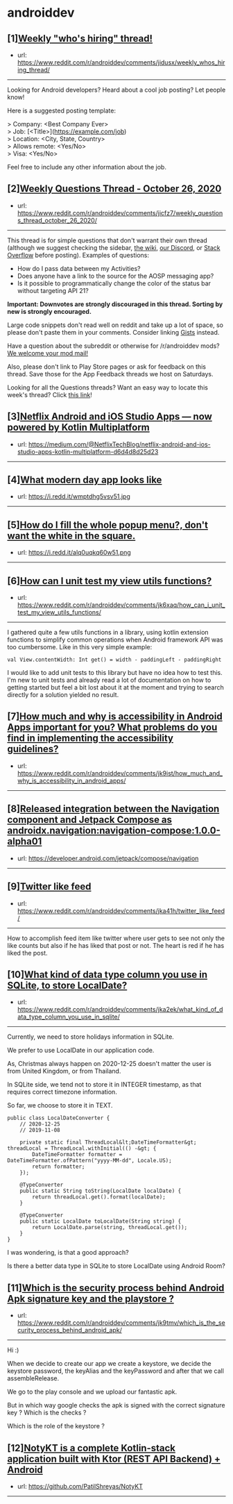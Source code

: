 # androiddev
## [1][Weekly "who's hiring" thread!](https://www.reddit.com/r/androiddev/comments/jidusx/weekly_whos_hiring_thread/)
- url: https://www.reddit.com/r/androiddev/comments/jidusx/weekly_whos_hiring_thread/
---
Looking for Android developers? Heard about a cool job posting? Let people know!

Here is a suggested posting template:

&gt; Company: &lt;Best Company Ever&gt;  
&gt; Job: [&lt;Title&gt;]\(https://example.com/job)  
&gt; Location: &lt;City, State, Country&gt;  
&gt; Allows remote: &lt;Yes/No&gt;  
&gt; Visa: &lt;Yes/No&gt;  

Feel free to include any other information about the job.
## [2][Weekly Questions Thread - October 26, 2020](https://www.reddit.com/r/androiddev/comments/jicfz7/weekly_questions_thread_october_26_2020/)
- url: https://www.reddit.com/r/androiddev/comments/jicfz7/weekly_questions_thread_october_26_2020/
---
This thread is for simple questions that don't warrant their own thread (although we suggest checking the sidebar, [the wiki](http://www.reddit.com/r/androiddev/wiki/), [our Discord](https://discord.gg/D2cNrqX), or [Stack Overflow](http://stackoverflow.com) before posting). Examples of questions:

* How do I pass data between my Activities?
* Does anyone have a link to the source for the AOSP messaging app?
* Is it possible to programmatically change the color of the status bar without targeting API 21?

**Important: Downvotes are strongly discouraged in this thread. Sorting by new is strongly encouraged.**

Large code snippets don't read well on reddit and take up a lot of space, so please don't paste them in your comments. Consider linking [Gists](https://gist.github.com) instead.

Have a question about the subreddit or otherwise for /r/androiddev mods? [We welcome your mod mail!](http://www.reddit.com/message/compose?to=%2Fr%2Fandroiddev)

Also, please don't link to Play Store pages or ask for feedback on this thread. Save those for the App Feedback threads we host on Saturdays.

Looking for all the Questions threads? Want an easy way to locate this week's thread? Click [this link](https://www.reddit.com/r/androiddev/search?q=title%3A%22questions+thread%22+author%3A%22AutoModerator%22&amp;restrict_sr=on&amp;sort=new&amp;t=all)!
## [3][Netflix Android and iOS Studio Apps — now powered by Kotlin Multiplatform](https://www.reddit.com/r/androiddev/comments/jk0rur/netflix_android_and_ios_studio_apps_now_powered/)
- url: https://medium.com/@NetflixTechBlog/netflix-android-and-ios-studio-apps-kotlin-multiplatform-d6d4d8d25d23
---

## [4][What modern day app looks like](https://www.reddit.com/r/androiddev/comments/jjk9ks/what_modern_day_app_looks_like/)
- url: https://i.redd.it/wmptdhg5vsv51.jpg
---

## [5][How do I fill the whole popup menu?, don't want the white in the square.](https://www.reddit.com/r/androiddev/comments/jk6yxg/how_do_i_fill_the_whole_popup_menu_dont_want_the/)
- url: https://i.redd.it/alq0uqkq60w51.png
---

## [6][How can I unit test my view utils functions?](https://www.reddit.com/r/androiddev/comments/jk6xaq/how_can_i_unit_test_my_view_utils_functions/)
- url: https://www.reddit.com/r/androiddev/comments/jk6xaq/how_can_i_unit_test_my_view_utils_functions/
---
I  gathered quite a few utils functions in a library, using kotlin   extension functions to simplify common operations when Android framework   API was too cumbersome. Like in this very simple example:

    val View.contentWidth: Int get() = width - paddingLeft - paddingRight  

I would like to add unit  tests to this library but have no idea how  to test this. I'm new to  unit tests and already read a lot of  documentation on how to getting started but feel a bit lost about it at  the moment and trying to search directly for a solution yielded no result.
## [7][How much and why is accessibility in Android Apps important for you? What problems do you find in implementing the accessibility guidelines?](https://www.reddit.com/r/androiddev/comments/jk9ist/how_much_and_why_is_accessibility_in_android_apps/)
- url: https://www.reddit.com/r/androiddev/comments/jk9ist/how_much_and_why_is_accessibility_in_android_apps/
---

## [8][Released integration between the Navigation component and Jetpack Compose as androidx.navigation:navigation-compose:1.0.0-alpha01](https://www.reddit.com/r/androiddev/comments/jjt4b1/released_integration_between_the_navigation/)
- url: https://developer.android.com/jetpack/compose/navigation
---

## [9][Twitter like feed](https://www.reddit.com/r/androiddev/comments/jka41h/twitter_like_feed/)
- url: https://www.reddit.com/r/androiddev/comments/jka41h/twitter_like_feed/
---
How to accomplish feed item like twitter where user gets to see not only the like counts but also if he has liked that post or not. The heart is red if he has liked the post.
## [10][What kind of data type column you use in SQLite, to store LocalDate?](https://www.reddit.com/r/androiddev/comments/jka2ek/what_kind_of_data_type_column_you_use_in_sqlite/)
- url: https://www.reddit.com/r/androiddev/comments/jka2ek/what_kind_of_data_type_column_you_use_in_sqlite/
---
Currently, we need to store holidays information in SQLite.

We prefer to use LocalDate in our application code.

As, Christmas always happen on 2020-12-25 doesn't matter the user is from United Kingdom, or from Thailand.

In SQLite side, we tend not to store it in INTEGER timestamp, as that requires correct timezone information.

So far, we choose to store it in TEXT.

    public class LocalDateConverter {
        // 2020-12-25
        // 2019-11-08
    
        private static final ThreadLocal&lt;DateTimeFormatter&gt; threadLocal = ThreadLocal.withInitial(() -&gt; {
            DateTimeFormatter formatter = DateTimeFormatter.ofPattern("yyyy-MM-dd", Locale.US);
            return formatter;
        });
    
        @TypeConverter
        public static String toString(LocalDate localDate) {
            return threadLocal.get().format(localDate);
        }
    
        @TypeConverter
        public static LocalDate toLocalDate(String string) {
            return LocalDate.parse(string, threadLocal.get());
        }
    }

I was wondering, is that a good approach?

Is there a better data type in SQLite to store LocalDate using Android Room?
## [11][Which is the security process behind Android Apk signature key and the playstore ?](https://www.reddit.com/r/androiddev/comments/jk9tmv/which_is_the_security_process_behind_android_apk/)
- url: https://www.reddit.com/r/androiddev/comments/jk9tmv/which_is_the_security_process_behind_android_apk/
---
Hi :)

When we decide to create our app we create a keystore, we decide the keystore password, the keyAlias and the keyPassword and after that we call assembleRelease.

We go to the play console and we upload our fantastic apk.

But in which way google checks the apk is signed with the correct signature key ? Which is the checks ?

Which is the role of the keystore ?
## [12][NotyKT is a complete Kotlin-stack application built with Ktor (REST API Backend) + Android](https://www.reddit.com/r/androiddev/comments/jk9i15/notykt_is_a_complete_kotlinstack_application/)
- url: https://github.com/PatilShreyas/NotyKT
---

